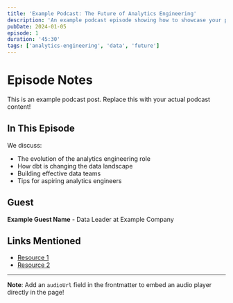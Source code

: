 ```yaml
---
title: 'Example Podcast: The Future of Analytics Engineering'
description: 'An example podcast episode showing how to showcase your podcast content.'
pubDate: 2024-01-05
episode: 1
duration: '45:30'
tags: ['analytics-engineering', 'data', 'future']
---
```


# Episode Notes

This is an example podcast post. Replace this with your actual podcast content!

## In This Episode

We discuss:

- The evolution of the analytics engineering role
- How dbt is changing the data landscape
- Building effective data teams
- Tips for aspiring analytics engineers

## Guest

**Example Guest Name** - Data Leader at Example Company

## Links Mentioned

- [Resource 1](#)
- [Resource 2](#)

---

**Note**: Add an `audioUrl` field in the frontmatter to embed an audio player directly in the page!

